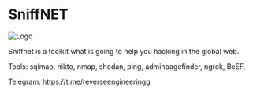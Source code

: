 # SniffNET

![Logo](https://github.com/colorblindpentester/SniffNET/blob/master/sniffnet.png)

Sniffnet is a toolkit what is going to help you hacking in the global web.

 Tools: sqlmap, nikto, nmap, shodan, ping,  adminpagefinder, ngrok, BeEF. 

Telegram: https://t.me/reverseengineeringg
